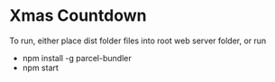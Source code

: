 # Xmas Countdown

To run, either place dist folder files into root web server folder, or run 

* npm install -g parcel-bundler
* npm start
